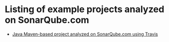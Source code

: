 # Listing of example projects analyzed on SonarQube.com

* [Java Maven-based project analyzed on SonarQube.com using Travis](https://github.com/SonarSource/sq-com_example_java-maven-travis)
